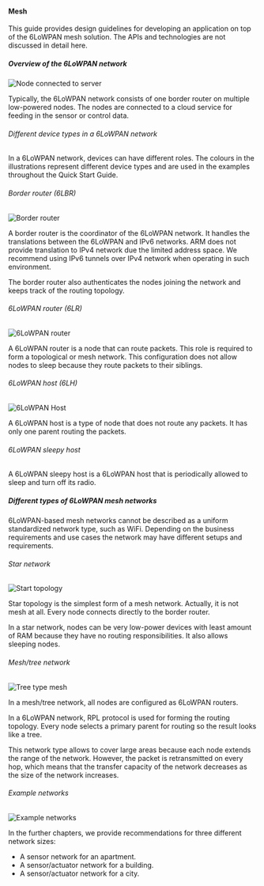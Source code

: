 #### Mesh

This guide provides design guidelines for developing an application on top of the 6LoWPAN mesh solution. The APIs and technologies are not discussed in detail here.

##### Overview of the 6LoWPAN network

![Node connected to server](https://s3-us-west-2.amazonaws.com/mbed-os-docs-images/node_to_server.png)

Typically, the 6LoWPAN network consists of one border router on multiple low-powered nodes. The nodes are connected to a cloud service for feeding in the sensor or control data.

###### Different device types in a 6LoWPAN network

In a 6LoWPAN network, devices can have different roles. The colours in the illustrations represent different device types and are used in the examples throughout the Quick Start Guide.

###### Border router (6LBR)

![Border router](https://s3-us-west-2.amazonaws.com/mbed-os-docs-images/br.png)

A border router is the coordinator of the 6LoWPAN network. It handles the translations between the 6LoWPAN and IPv6 networks.
ARM does not provide translation to IPv4 network due the limited address space. We recommend using IPv6 tunnels over
IPv4 network when operating in such environment.

The border router also authenticates the nodes joining the network and keeps track of the routing topology.

###### 6LoWPAN router (6LR)

![6LoWPAN router](https://s3-us-west-2.amazonaws.com/mbed-os-docs-images/6lr.png)

A 6LoWPAN router is a node that can route packets. This role is required to form a topological or mesh network.
This configuration does not allow nodes to sleep because they route packets to their siblings.

###### 6LoWPAN host (6LH)

![6LoWPAN Host](https://s3-us-west-2.amazonaws.com/mbed-os-docs-images/6lh.png)

A 6LoWPAN host is a type of node that does not route any packets. It has only one parent routing the packets.

###### 6LoWPAN sleepy host

A 6LoWPAN sleepy host is a 6LoWPAN host that is periodically allowed to sleep and turn off its radio.

##### Different types of 6LoWPAN mesh networks

6LoWPAN-based mesh networks cannot be described as a uniform standardized network type, such as WiFi. Depending on the
business requirements and use cases the network may have different setups and requirements.

###### Star network

![Start topology](https://s3-us-west-2.amazonaws.com/mbed-os-docs-images/star_topology.png)

Star topology is the simplest form of a mesh network. Actually, it is not mesh at all. Every node connects directly to the border router.

In a star network, nodes can be very low-power devices with least amount of RAM because they have no routing responsibilities. It also allows sleeping nodes.

###### Mesh/tree network

![Tree type mesh](https://s3-us-west-2.amazonaws.com/mbed-os-docs-images/mesh.png)

In a mesh/tree network, all nodes are configured as 6LoWPAN routers.

In a 6LoWPAN network, RPL protocol is used for forming the routing topology. Every node selects a primary parent for routing so the result looks like a tree.

This network type allows to cover large areas because each node extends the range of the network. However, the packet is retransmitted on every hop, which means that the transfer capacity of the network decreases as the size of the network increases.

###### Example networks

![Example networks](https://s3-us-west-2.amazonaws.com/mbed-os-docs-images/examples.png)

In the further chapters, we provide recommendations for three different network sizes:

- A sensor network for an apartment.
- A sensor/actuator network for a building.
- A sensor/actuator network for a city.
